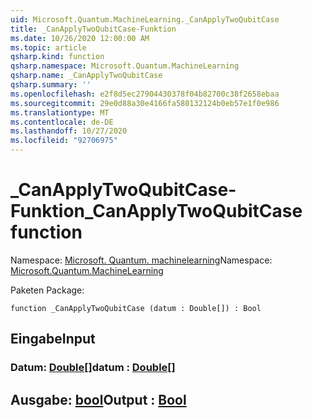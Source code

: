 ```yaml
---
uid: Microsoft.Quantum.MachineLearning._CanApplyTwoQubitCase
title: _CanApplyTwoQubitCase-Funktion
ms.date: 10/26/2020 12:00:00 AM
ms.topic: article
qsharp.kind: function
qsharp.namespace: Microsoft.Quantum.MachineLearning
qsharp.name: _CanApplyTwoQubitCase
qsharp.summary: ''
ms.openlocfilehash: e2f8d5ec27904430378f04b82700c38f2658ebaa
ms.sourcegitcommit: 29e0d88a30e4166fa580132124b0eb57e1f0e986
ms.translationtype: MT
ms.contentlocale: de-DE
ms.lasthandoff: 10/27/2020
ms.locfileid: "92706975"
---
```

# <a name="_canapplytwoqubitcase-function"></a><span data-ttu-id="f827d-102">_CanApplyTwoQubitCase-Funktion</span><span class="sxs-lookup"><span data-stu-id="f827d-102">_CanApplyTwoQubitCase function</span></span>

<span data-ttu-id="f827d-103">Namespace: [Microsoft. Quantum. machinelearning](xref:Microsoft.Quantum.MachineLearning)</span><span class="sxs-lookup"><span data-stu-id="f827d-103">Namespace: [Microsoft.Quantum.MachineLearning](xref:Microsoft.Quantum.MachineLearning)</span></span>

<span data-ttu-id="f827d-104">Paketen [](https://nuget.org/packages/)</span><span class="sxs-lookup"><span data-stu-id="f827d-104">Package: [](https://nuget.org/packages/)</span></span>




```qsharp
function _CanApplyTwoQubitCase (datum : Double[]) : Bool
```


## <a name="input"></a><span data-ttu-id="f827d-105">Eingabe</span><span class="sxs-lookup"><span data-stu-id="f827d-105">Input</span></span>

### <a name="datum--double"></a><span data-ttu-id="f827d-106">Datum: [Double](xref:microsoft.quantum.lang-ref.double)[]</span><span class="sxs-lookup"><span data-stu-id="f827d-106">datum : [Double](xref:microsoft.quantum.lang-ref.double)[]</span></span>





## <a name="output--bool"></a><span data-ttu-id="f827d-107">Ausgabe: [bool](xref:microsoft.quantum.lang-ref.bool)</span><span class="sxs-lookup"><span data-stu-id="f827d-107">Output : [Bool](xref:microsoft.quantum.lang-ref.bool)</span></span>

